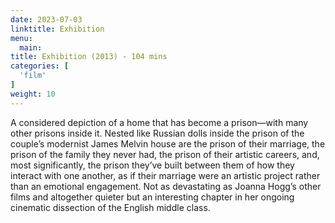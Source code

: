 ```yaml
---
date: 2023-07-03
linktitle: Exhibition
menu:
  main:
title: Exhibition (2013) - 104 mins
categories: [
  'film'
]
weight: 10
---
```


A considered depiction of a home that has become a prison—with many other prisons inside it. Nested like Russian dolls inside the prison of the couple’s modernist James Melvin house are the prison of their marriage, the prison of the family they never had, the prison of their artistic careers, and, most significantly, the prison they’ve built between them of how they interact with one another, as if their marriage were an artistic project rather than an emotional engagement. Not as devastating as Joanna Hogg’s other films and altogether quieter but an interesting chapter in her ongoing cinematic dissection of the English middle class.

